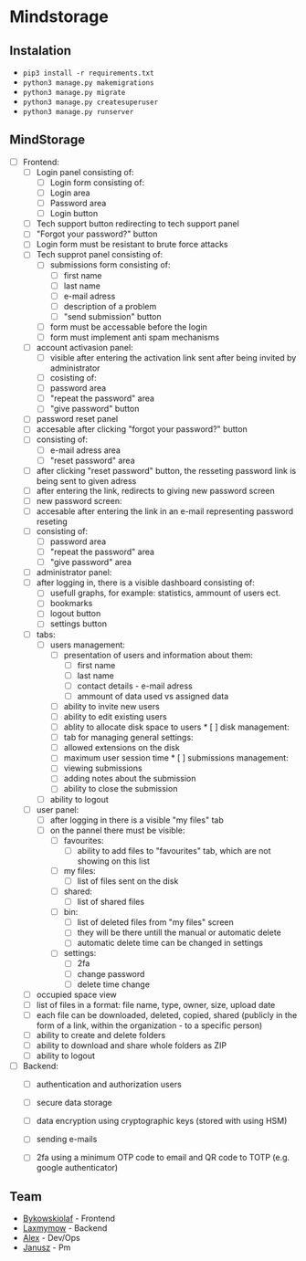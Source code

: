 # Mindstorage

## Instalation
- `pip3 install -r requirements.txt`
- `python3 manage.py makemigrations`
- `python3 manage.py migrate`
- `python3 manage.py createsuperuser`
- `python3 manage.py runserver`

## MindStorage
- [ ] Frontend: 
  - [ ] Login panel consisting of:
    * [ ] Login form consisting of:
    *  [ ] Login area
    *  [ ] Password area
    *  [ ] Login button
  - [ ] Tech support button redirecting to tech support panel
  - [ ] "Forgot your password?" button
  - [ ] Login form must be resistant to brute force attacks
  - [ ] Tech supprot panel consisting of:
    * [ ] submissions form consisting of:
      * [ ] first name 
      *  [ ] last name 
      *  [ ] e-mail adress
      *  [ ] description of a problem 
      *  [ ] "send submission" button 
    *  [ ] form must be accessable before the login 
    *  [ ] form must implement anti spam mechanisms 
  - [ ] account activasion panel:
    * [ ] visible after entering the activation link sent after being invited by  administrator 
    * [ ] cosisting of:
     * [ ] password area 
     * [ ] "repeat the password" area 
     * [ ] "give password" button
  - [ ] password reset panel 
   * [ ] accesable after clicking "forgot your password?" button 
   * [ ] consisting of:
     * [ ] e-mail adress area
     * [ ] "reset password" area 
   * [ ] after clicking "reset password" button, the resseting password link is being sent to given adress 
   * [ ] after entering the link, redirects to giving new  password screen 
  - [ ] new password screen:
   * [ ] accesable after entering the link in an e-mail representing password reseting 
   * [ ] consisting of:
     * [ ] password area
     * [ ] "repeat the password" area 
     * [ ] "give password" area 
  - [ ] administrator panel:
   * [ ] after logging in, there is a visible dashboard consisting of:
     * [ ] usefull graphs, for example: statistics, ammount of users ect.
     * [ ] bookmarks
     * [ ] logout button 
     * [ ] settings button 
  * [ ] tabs:
       * [ ] users management:
         * [ ] presentation of users and information about them:
           * [ ] first name 
           * [ ] last name 
           * [ ] contact details - e-mail adress 
           * [ ] ammount of data used vs assigned data
          * [ ] ability to  invite new users 
          * [ ] ability to edit existing users 
          * [ ] ablity to allocate disk space to users 
        * [ ] disk management:
          * [ ] tab for managing general settings:
           * [ ] allowed extensions on the disk 
           * [ ] maximum user session time
        * [ ] submissions management: 
           * [ ] viewing submissions 
           * [ ] adding notes about the submission 
           * [ ] ability to close the submission 
    * [ ] ability to logout  
  - [ ] user panel:
    * [ ] after logging in there is a visible "my files" tab 
    * [ ] on the pannel there must be visible:
      * [ ] favourites:
        * [ ] ability to add files to "favourites" tab, which are not showing on this list 
      * [ ] my files:
        * [ ] list of files sent on the disk 
      * [ ] shared:
        * [ ] list of shared files 
      * [ ] bin:
        * [ ] list of deleted files from "my files" screen 
        * [ ] they will be there untill the manual or automatic delete 
        * [ ] automatic delete time can be changed in settings 
      * [ ] settings:
        * [ ] 2fa
        * [ ] change password 
        * [ ] delete time change
  - [ ] occupied space view 
  - [ ] list of files in a format: file name, type, owner, size, upload date
  - [ ] each file can be downloaded, deleted, copied, shared (publicly in  the form of a link, within the organization - to a specific person)
  - [ ] ability to create and delete folders 
  - [ ] ability to download and share whole folders as ZIP
  - [ ] ability to logout 
- [ ] Backend:
  - [ ] authentication and authorization users 
  - [ ] secure data storage
  - [ ] data encryption using cryptographic keys (stored with using HSM)
  - [ ] sending e-mails 
  - [ ] 2fa using a minimum OTP code to email and QR code to TOTP (e.g. google authenticator)


## Team
- [Bykowskiolaf](https://github.com/bykowskiolaf) - Frontend
- [Laxmymow](https://github.com/laxmymow) - Backend
- [Alex]() - Dev/Ops 
- [Janusz]() - Pm

